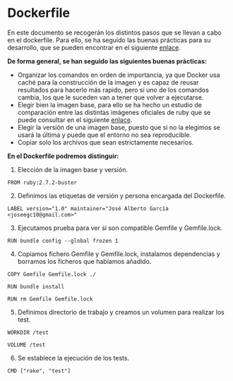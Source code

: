 # Dockerfile

En este documento se recogerán los distintos pasos que se llevan a cabo en el dockerfile. Para ello, se ha seguido las buenas prácticas para su desarrollo, que se pueden encontrar en el siguiente [enlace](https://docs.docker.com/develop/develop-images/dockerfile_best-practices/).

**De forma general, se han seguido las siguientes buenas prácticas:**
- Organizar los comandos en orden de importancia, ya que Docker usa caché para la construcción de la imagen y es capaz de reusar resultados para hacerlo más rapido, pero si uno de los comandos cambia, los que le suceden van a tener que volver a ejecutarse.
- Elegir bien la imagen base, para ello se ha hecho un estudio de comparación entre las distintas imágenes oficiales de ruby que se puede consultar en el siguiente [enlace](https://github.com/joseegc10/get-match/blob/master/docs/docker/pruebas-imagenes.md).
- Elegir la versión de una imagen base, puesto que si no la elegimos se usará la última y puede que el entorno no sea reproducible.
- Copiar solo los archivos que sean estrictamente necesarios.


**En el Dockerfile podremos distinguir:**
1. Elección de la imagen base y versión.

`FROM ruby:2.7.2-buster`

2. Definimos las etiquetas de versión y persona encargada del Dockerfile.

`LABEL version="1.0" maintainer="José Alberto García <joseegc10@gmail.com>"`

3. Ejecutamos prueba para ver si son compatible Gemfile y Gemfile.lock.

`RUN bundle config --global frozen 1`

4. Copiamos fichero Gemfile y Gemfile.lock, instalamos dependencias y borramos los ficheros que habíamos añadido.

`COPY Gemfile Gemfile.lock ./`

`RUN bundle install`

`RUN rm Gemfile Gemfile.lock`

5. Definimos directorio de trabajo y creamos un volumen para realizar los test.

`WORKDIR /test`

`VOLUME /test`

6. Se establece la ejecución de los tests.

`CMD ["rake", "test"]`